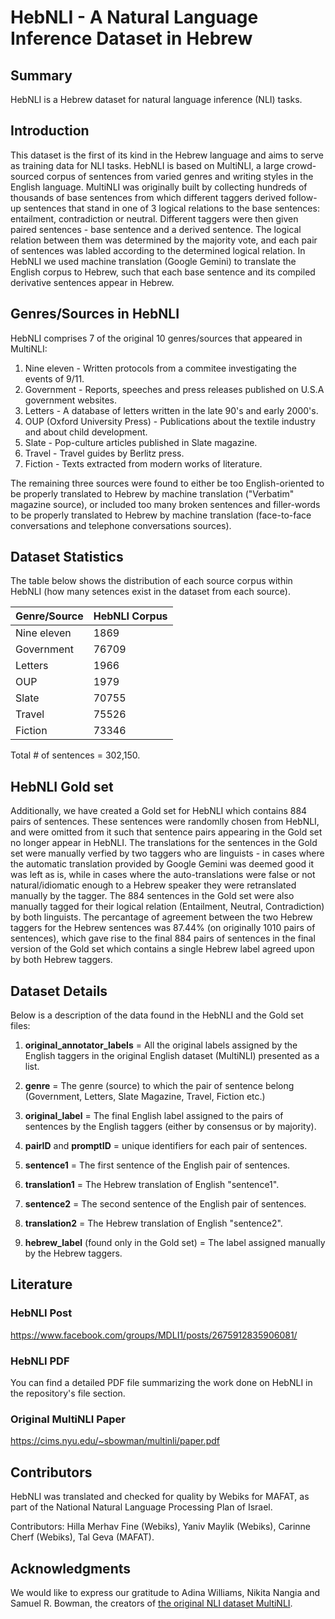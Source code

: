 # HebNLI - A Natural Language Inference Dataset in Hebrew

## Summary
HebNLI is a Hebrew dataset for natural language inference (NLI) tasks.

## Introduction
This dataset is the first of its kind in the Hebrew language and aims to serve as training data for NLI tasks.
HebNLI is based on MultiNLI, a large crowd-sourced corpus of sentences from varied genres and writing styles in the English language.
MultiNLI was originally built by collecting hundreds of thousands of base sentences from which different taggers derived follow-up sentences that stand in one of 3 logical relations to the base sentences: entailment, contradiction or neutral.
Different taggers were then given paired sentences - base sentence and a derived sentence. The logical relation between them was determined by the majority vote, and each pair of sentences was labled according to the determined logical relation.
In HebNLI we used machine translation (Google Gemini) to translate the English corpus to Hebrew, such that each base sentence and its compiled derivative sentences appear in Hebrew.

## Genres/Sources in HebNLI
HebNLI comprises 7 of the original 10 genres/sources that appeared in MultiNLI:
1. Nine eleven - Written protocols from a commitee investigating the events of 9/11.
2. Government - Reports, speeches and press releases published on U.S.A government websites.
3. Letters - A database of letters written in the late 90's and early 2000's.
4. OUP (Oxford University Press) - Publications about the textile industry and about child development.
5. Slate - Pop-culture articles published in Slate magazine.
6. Travel - Travel guides by Berlitz press.
7. Fiction - Texts extracted from modern works of literature.

The remaining three sources were found to either be too English-oriented to be properly translated to Hebrew by machine translation ("Verbatim" magazine source), or included too many broken sentences and filler-words to be properly translated to Hebrew by machine translation (face-to-face conversations and telephone conversations sources). 

## Dataset Statistics
The table below shows the distribution of each source corpus within HebNLI (how many setences exist in the dataset from each source).

| Genre/Source     |  HebNLI Corpus   |
|------------------|------------------|
| Nine eleven      |   1869           |
| Government       |   76709          |
| Letters          |   1966           |
| OUP              |   1979           |
| Slate            |   70755          |
| Travel           |   75526          |
| Fiction          |   73346          |

Total # of sentences = 302,150.

## HebNLI Gold set
Additionally, we have created a Gold set for HebNLI which contains 884 pairs of sentences. These sentences were randomlly chosen from HebNLI, and were omitted from it such that sentence pairs appearing in the Gold set no longer appear in HebNLI. The translations for the sentences in the Gold set were manually verfied by two taggers who are linguists - in cases where the automatic translation provided by Google Gemini was deemed good it was left as is, while in cases where the auto-translations were false or not natural/idiomatic enough to a Hebrew speaker they were retranslated manually by the tagger. The 884 sentences in the Gold set were also manually tagged for their logical relation (Entailment, Neutral, Contradiction) by both linguists.
The percantage of agreement between the two Hebrew taggers for the Hebrew sentences was 87.44% (on originally 1010 pairs of sentences), which gave rise to the final 884 pairs of sentences in the final version of the Gold set which contains a single Hebrew label agreed upon by both Hebrew taggers.

## Dataset Details
Below is a description of the data found in the HebNLI and the Gold set files:

1. **original_annotator_labels** = All the original labels assigned by the English taggers in the original English dataset (MultiNLI) presented as a list.

2. **genre** = The genre (source) to which the pair of sentence belong (Government, Letters, Slate Magazine, Travel, Fiction etc.)

3. **original_label** = The final English label assigned to the pairs of sentences by the English taggers (either by consensus or by majority).

4. **pairID** and **promptID** = unique identifiers for each pair of sentences.

5. **sentence1** = The first sentence of the English pair of sentences.

6. **translation1** = The Hebrew translation of English "sentence1".

7. **sentence2** = The second sentence of the English pair of sentences.

8. **translation2** = The Hebrew translation of English "sentence2".

9. **hebrew_label** (found only in the Gold set) = The label assigned manually by the Hebrew taggers.



## Literature

### HebNLI Post
https://www.facebook.com/groups/MDLI1/posts/2675912835906081/

### HebNLI PDF
You can find a detailed PDF file summarizing the work done on HebNLI in the repository's file section.

### Original MultiNLI Paper
https://cims.nyu.edu/~sbowman/multinli/paper.pdf

## Contributors
HebNLI was translated and checked for quality by Webiks for MAFAT, as part of the National Natural Language Processing Plan of Israel. 

Contributors: Hilla Merhav Fine (Webiks), Yaniv Maylik (Webiks), Carinne Cherf (Webiks), Tal Geva (MAFAT).

## Acknowledgments
We would like to express our gratitude to Adina Williams, Nikita Nangia and Samuel R. Bowman, the creators of [the original NLI dataset MultiNLI](https://huggingface.co/datasets/nyu-mll/multi_nli).
